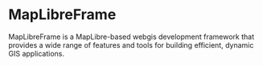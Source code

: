 # MapLibreFrame
MapLibreFrame is a MapLibre-based webgis development framework that provides a wide range of features and tools for building efficient, dynamic GIS applications.

